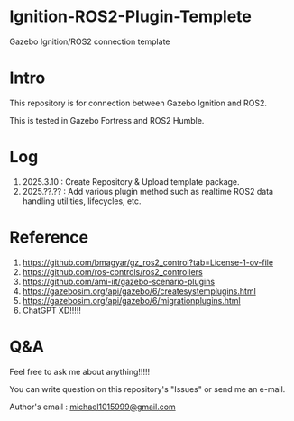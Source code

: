 # Ignition-ROS2-Plugin-Templete
Gazebo Ignition/ROS2 connection template

# Intro
This repository is for connection between Gazebo Ignition and ROS2.

This is tested in Gazebo Fortress and ROS2 Humble.

# Log
1. 2025.3.10 : Create Repository & Upload template package.
2. 2025.??.?? : Add various plugin method such as realtime ROS2 data handling utilities, lifecycles, etc.

# Reference
1. https://github.com/bmagyar/gz_ros2_control?tab=License-1-ov-file
2. https://github.com/ros-controls/ros2_controllers
3. https://github.com/ami-iit/gazebo-scenario-plugins
4. https://gazebosim.org/api/gazebo/6/createsystemplugins.html
5. https://gazebosim.org/api/gazebo/6/migrationplugins.html
6. ChatGPT XD!!!!!

# Q&A
Feel free to ask me about anything!!!!!

You can write question on this repository's "Issues" or send me an e-mail.

Author's email : michael1015999@gmail.com
